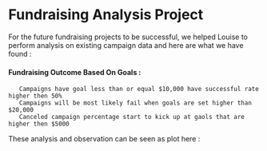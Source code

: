   # Fundraising Analysis Project  
  For the future fundraising projects to be successful, we helped Louise to perform analysis on existing campaign data and here are what we have found :
  
  #### Fundraising Outcome Based On Goals :
       Campaigns have goal less than or equal $10,000 have successful rate higher then 50%
       Campaigns will be most likely fail when goals are set higher than $20,000 
       Canceled campaign percentage start to kick up at gaols that are higher then $5000
   These analysis and observation can be seen as plot here : 


